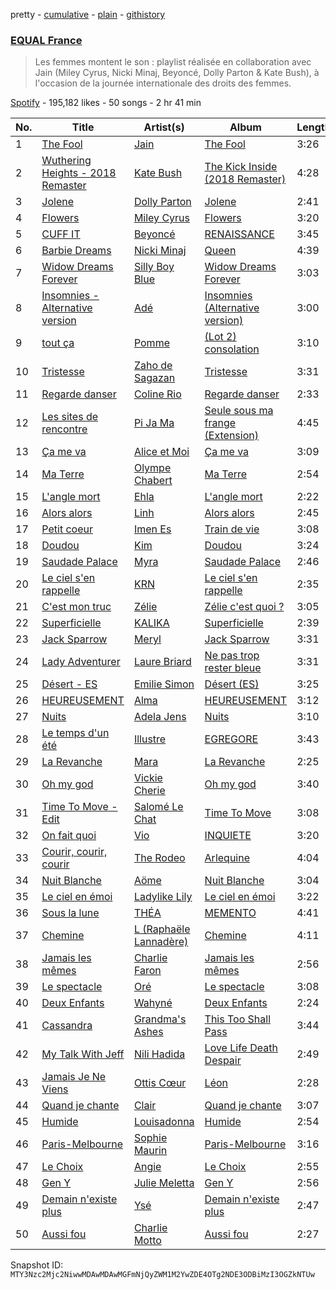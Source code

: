 pretty - [cumulative](/playlists/cumulative/37i9dQZF1DX4kZR8vL5oVX.md) - [plain](/playlists/plain/37i9dQZF1DX4kZR8vL5oVX) - [githistory](https://github.githistory.xyz/mackorone/spotify-playlist-archive/blob/main/playlists/plain/37i9dQZF1DX4kZR8vL5oVX)

### [EQUAL France](https://open.spotify.com/playlist/37i9dQZF1DX4kZR8vL5oVX)

> Les femmes montent le son : playlist réalisée en collaboration avec Jain \(Miley Cyrus, Nicki Minaj, Beyoncé, Dolly Parton & Kate Bush\), à l'occasion de la journée internationale des droits des femmes.

[Spotify](https://open.spotify.com/user/spotify) - 195,182 likes - 50 songs - 2 hr 41 min

| No. | Title | Artist(s) | Album | Length |
|---|---|---|---|---|
| 1 | [The Fool](https://open.spotify.com/track/40GNYv0ldvcenD3hxFp1Kn) | [Jain](https://open.spotify.com/artist/2HHmvvSQ44ePDH7IKVzgK0) | [The Fool](https://open.spotify.com/album/1WWlFJw4AvILgammiKMdA0) | 3:26 |
| 2 | [Wuthering Heights \- 2018 Remaster](https://open.spotify.com/track/4Q3vc39QZjLpGG7cS33kiC) | [Kate Bush](https://open.spotify.com/artist/1aSxMhuvixZ8h9dK9jIDwL) | [The Kick Inside \(2018 Remaster\)](https://open.spotify.com/album/0ld04FI3tfuxefSbNwCJSc) | 4:28 |
| 3 | [Jolene](https://open.spotify.com/track/2SpEHTbUuebeLkgs9QB7Ue) | [Dolly Parton](https://open.spotify.com/artist/32vWCbZh0xZ4o9gkz4PsEU) | [Jolene](https://open.spotify.com/album/5DyOxuvdSmTSNAmkfcsBsj) | 2:41 |
| 4 | [Flowers](https://open.spotify.com/track/0yLdNVWF3Srea0uzk55zFn) | [Miley Cyrus](https://open.spotify.com/artist/5YGY8feqx7naU7z4HrwZM6) | [Flowers](https://open.spotify.com/album/7I0tjwFtxUwBC1vgyeMAax) | 3:20 |
| 5 | [CUFF IT](https://open.spotify.com/track/1xzi1Jcr7mEi9K2RfzLOqS) | [Beyoncé](https://open.spotify.com/artist/6vWDO969PvNqNYHIOW5v0m) | [RENAISSANCE](https://open.spotify.com/album/6FJxoadUE4JNVwWHghBwnb) | 3:45 |
| 6 | [Barbie Dreams](https://open.spotify.com/track/4K34wkUKqd7leweceYqPFM) | [Nicki Minaj](https://open.spotify.com/artist/0hCNtLu0JehylgoiP8L4Gh) | [Queen](https://open.spotify.com/album/4Rh57STD18rbjXbBrx2X65) | 4:39 |
| 7 | [Widow Dreams Forever](https://open.spotify.com/track/0lo0uTr01YwLsquOAuwUEA) | [Silly Boy Blue](https://open.spotify.com/artist/4m9uyzV105Mtdiz7mEco9J) | [Widow Dreams Forever](https://open.spotify.com/album/0bknUVrYD2YRTbmCzF7r2L) | 3:03 |
| 8 | [Insomnies \- Alternative version](https://open.spotify.com/track/0R9CHXARoc0sX0FgQctIDd) | [Adé](https://open.spotify.com/artist/3NIFl4tsySuu3eu8Yt8c0s) | [Insomnies \(Alternative version\)](https://open.spotify.com/album/7uFpQNvHDCvAMWLppQBAqy) | 3:00 |
| 9 | [tout ça](https://open.spotify.com/track/6a2OG6Xjsl9JZyx6WWg5LX) | [Pomme](https://open.spotify.com/artist/6e3pZKXUxrPfnUPJ960Hd9) | [\(Lot 2\) consolation](https://open.spotify.com/album/7liNPWOvTHUYVg5ZhPLBvm) | 3:10 |
| 10 | [Tristesse](https://open.spotify.com/track/7duqAqQUm0vYSaXzavXhfn) | [Zaho de Sagazan](https://open.spotify.com/artist/38GSybQjdc6sxptciOkxMq) | [Tristesse](https://open.spotify.com/album/2knIF0Z25bt6E8fYWYhOqJ) | 3:31 |
| 11 | [Regarde danser](https://open.spotify.com/track/1UU44PyVfo8b4Ive55pRz3) | [Coline Rio](https://open.spotify.com/artist/0avwZ2v9jOgVLB1IfimwdA) | [Regarde danser](https://open.spotify.com/album/0hO7jskDQTfDwaS5DDKbXl) | 2:33 |
| 12 | [Les sites de rencontre](https://open.spotify.com/track/4nkJVppg7SLJCRnHbkGCrB) | [Pi Ja Ma](https://open.spotify.com/artist/4Rvd84k54Bx41YK2kH3GoA) | [Seule sous ma frange \(Extension\)](https://open.spotify.com/album/6OghTJMXlowG5XyFaQsFsi) | 4:45 |
| 13 | [Ça me va](https://open.spotify.com/track/5IrSaHFfKuSzG6pv6jWXJS) | [Alice et Moi](https://open.spotify.com/artist/1NcCVE1FRpBSlN3LcAfhn3) | [Ça me va](https://open.spotify.com/album/3Zv13w5LwijoudLshMtkRc) | 3:09 |
| 14 | [Ma Terre](https://open.spotify.com/track/7iXlZHf6HtYvU0AqbAjr9j) | [Olympe Chabert](https://open.spotify.com/artist/5vAhRi3Q9OFWN9C8pO3oTp) | [Ma Terre](https://open.spotify.com/album/3rRwuezJjg5MCdzQKJJAyN) | 2:54 |
| 15 | [L'angle mort](https://open.spotify.com/track/6iI71ISS7X0T5nHHRYyjG9) | [Ehla](https://open.spotify.com/artist/5KXt8UHaa6JBSYltw052Cp) | [L'angle mort](https://open.spotify.com/album/4CK0HSqv3dn1WfO0owPk28) | 2:22 |
| 16 | [Alors alors](https://open.spotify.com/track/0JlZavAbSw9EOtVKQL4WMz) | [Linh](https://open.spotify.com/artist/15h1AB4jpLCdXLZNT7glWj) | [Alors alors](https://open.spotify.com/album/07XX7k8Hl8YiWJD3MywmnK) | 2:45 |
| 17 | [Petit coeur](https://open.spotify.com/track/4sGeS7Rwf30IaoIuDnhc5U) | [Imen Es](https://open.spotify.com/artist/7CW7QdOgRStOg7JktRuZ3E) | [Train de vie](https://open.spotify.com/album/1vgaVtoq7sXwucDWv9I7Ez) | 3:08 |
| 18 | [Doudou](https://open.spotify.com/track/7CTP8zjKDI25DGibdzEIS7) | [Kim](https://open.spotify.com/artist/1bufaOa1xsdvxGxeqQJtzW) | [Doudou](https://open.spotify.com/album/0BpbF8kQVKg165nMZLF6DG) | 3:24 |
| 19 | [Saudade Palace](https://open.spotify.com/track/1i5pw7t0yDpTDWg9D87dcw) | [Myra](https://open.spotify.com/artist/0CREEnqrPXZUTyHKATsUWE) | [Saudade Palace](https://open.spotify.com/album/52szzwrbQBDDbabBgJO7D6) | 2:46 |
| 20 | [Le ciel s'en rappelle](https://open.spotify.com/track/32ZKmrDdhJKMV8Hb9ij303) | [KRN](https://open.spotify.com/artist/3qbqyAhAkU804siT3gPzK5) | [Le ciel s'en rappelle](https://open.spotify.com/album/2Tw8WTzH1XNKbQqNq36YVT) | 2:35 |
| 21 | [C'est mon truc](https://open.spotify.com/track/0VW89sbCVJaGb4iGeNrOEv) | [Zélie](https://open.spotify.com/artist/0TGeOStDbxqVi8UJdBQsEx) | [Zélie c'est quoi ?](https://open.spotify.com/album/51UJNhfVEsYfjukIag27Y2) | 3:05 |
| 22 | [Superficielle](https://open.spotify.com/track/2q1LuM3DBn5gHWMIBIOJHQ) | [KALIKA](https://open.spotify.com/artist/0UgxFqJmwkpojz4mHBsRpD) | [Superficielle](https://open.spotify.com/album/3FrNbXMBPHPYIqCMD2CikZ) | 2:39 |
| 23 | [Jack Sparrow](https://open.spotify.com/track/4qGP4DI9dHe9ZHWlCVccUn) | [Meryl](https://open.spotify.com/artist/1AT8NKdQOU0EVPu6ehN4NA) | [Jack Sparrow](https://open.spotify.com/album/0sZoCbIisx21oR0cuQkEP1) | 3:31 |
| 24 | [Lady Adventurer](https://open.spotify.com/track/5jVUecYouKEbCKPi4oEgeI) | [Laure Briard](https://open.spotify.com/artist/01kBbtD0A37qtJ9EdA3Fm1) | [Ne pas trop rester bleue](https://open.spotify.com/album/0K2gcYIB1tl5WJUwkqaiCR) | 3:31 |
| 25 | [Désert \- ES](https://open.spotify.com/track/63ZVFYYNTtmIcuOdnSE8Zp) | [Emilie Simon](https://open.spotify.com/artist/6kLw7VpGwN4N0sBdmKhhfd) | [Désert \(ES\)](https://open.spotify.com/album/00wN2XU8ClTEAFEiDPsl52) | 3:25 |
| 26 | [HEUREUSEMENT](https://open.spotify.com/track/3fTzXIDvU8L9VFbqllp25o) | [Alma](https://open.spotify.com/artist/6UUoOFrzfmGZ50AP9SY97H) | [HEUREUSEMENT](https://open.spotify.com/album/5mDcWNewZLxGPZWQaXqV0G) | 3:12 |
| 27 | [Nuits](https://open.spotify.com/track/7sva1gh8IsgAokZOQrerZw) | [Adela Jens](https://open.spotify.com/artist/3n2VXz6FfVZJp30KywlrRL) | [Nuits](https://open.spotify.com/album/17V6v99TVIumqSHlnkAv7h) | 3:10 |
| 28 | [Le temps d'un été](https://open.spotify.com/track/5iJpIhmPosIChRfGyziWt1) | [Illustre](https://open.spotify.com/artist/3zWDZmpcKFgq64NUbXlNEy) | [EGREGORE](https://open.spotify.com/album/1dH56AsyhoFITRAV8E9zkq) | 3:43 |
| 29 | [La Revanche](https://open.spotify.com/track/58ABbfoF5bP0SaPwntaExs) | [Mara](https://open.spotify.com/artist/3T1M29fdJsaQFmBkreg6s7) | [La Revanche](https://open.spotify.com/album/1by9OaozlZU9wUMuvjDZkY) | 2:25 |
| 30 | [Oh my god](https://open.spotify.com/track/64nMmiq8mWMzBVv6uoPLcY) | [Vickie Cherie](https://open.spotify.com/artist/7mUVdIwwAN5YJlMMir29Up) | [Oh my god](https://open.spotify.com/album/1XSBuODsJ2Gvq2jsed2WDL) | 3:40 |
| 31 | [Time To Move \- Edit](https://open.spotify.com/track/5mSFcbns6ao3QmYjSUvJS2) | [Salomé Le Chat](https://open.spotify.com/artist/1ClOAC5th0n8BGUD22KpIV) | [Time To Move](https://open.spotify.com/album/32UL66g61gUnPNIs4YDjnD) | 3:08 |
| 32 | [On fait quoi](https://open.spotify.com/track/4DA4wYVKaBsiZskLRXkOVL) | [Vio](https://open.spotify.com/artist/5sbWPjVwiDHapscLLzUqCp) | [INQUIETE](https://open.spotify.com/album/0x77UP2R3rl8PtWCdnwfAL) | 3:20 |
| 33 | [Courir, courir, courir](https://open.spotify.com/track/3ubnLtc6q1CDui3eLBMO0k) | [The Rodeo](https://open.spotify.com/artist/66g3ybCzTYusaxjoARIBEw) | [Arlequine](https://open.spotify.com/album/0IIaH6Yt154STkGdyH4hD3) | 4:04 |
| 34 | [Nuit Blanche](https://open.spotify.com/track/2sE4anGl3n6H8a6zsGWveP) | [Aöme](https://open.spotify.com/artist/2ylIlV0oukLVNOjsqv6HI8) | [Nuit Blanche](https://open.spotify.com/album/3yXGHd4YPnoWJRnN5iIgYs) | 3:04 |
| 35 | [Le ciel en émoi](https://open.spotify.com/track/0AlYYfbyDem5tffuPINkiP) | [Ladylike Lily](https://open.spotify.com/artist/4c9EbrVVm6nlAgkZbtpoTg) | [Le ciel en émoi](https://open.spotify.com/album/047iuW5sevmlbrzXhEta3C) | 3:22 |
| 36 | [Sous la lune](https://open.spotify.com/track/3EEQqRnzSoDGTgzxhtgVcg) | [THÉA](https://open.spotify.com/artist/6GGkEuZHoNpJsKYNZml2gL) | [MEMENTO](https://open.spotify.com/album/2fctf5y7LhrDuHMFXIbRPf) | 4:41 |
| 37 | [Chemine](https://open.spotify.com/track/5MmsdtmGXmqJV2GDEA8aPL) | [L \(Raphaële Lannadère\)](https://open.spotify.com/artist/6U11D7usLhid56o38NJVi8) | [Chemine](https://open.spotify.com/album/7cNzmkXgK46yHPjQTgLCNE) | 4:11 |
| 38 | [Jamais les mêmes](https://open.spotify.com/track/0pTlR1MBae9DSvYTI8falu) | [Charlie Faron](https://open.spotify.com/artist/7bHfn00UcuTafrQLESy8UE) | [Jamais les mêmes](https://open.spotify.com/album/5G49O3DzRaNZ5htXu3XhM9) | 2:56 |
| 39 | [Le spectacle](https://open.spotify.com/track/7bkJ8kLIuBcFQbToWAu0CH) | [Oré](https://open.spotify.com/artist/0VX9r6wU2vWrUg3EnKZVj4) | [Le spectacle](https://open.spotify.com/album/59uHgyL6ulWS85xZ8tsS9L) | 3:08 |
| 40 | [Deux Enfants](https://open.spotify.com/track/2202toOd82kcqQgmUqxNdw) | [Wahyné](https://open.spotify.com/artist/3vkt6niGbmPdpjOzqva5jZ) | [Deux Enfants](https://open.spotify.com/album/6gAWgKEIHvlQvtep86TaHO) | 2:24 |
| 41 | [Cassandra](https://open.spotify.com/track/6gspNJTYQYS9ynsN87MU0J) | [Grandma's Ashes](https://open.spotify.com/artist/3njH8IdvpiDn8UIV0BoYoY) | [This Too Shall Pass](https://open.spotify.com/album/2cQYNZcTP8bD02QwiFCS2i) | 3:44 |
| 42 | [My Talk With Jeff](https://open.spotify.com/track/1DznzsKqQCgcZ6hoBAOaC2) | [Nili Hadida](https://open.spotify.com/artist/6WEbJueFZyzOeg2O6oNPE9) | [Love Life Death Despair](https://open.spotify.com/album/06htvrSBSXy8kl9tpvohnE) | 2:49 |
| 43 | [Jamais Je Ne Viens](https://open.spotify.com/track/5dSLiCcetFe3LGrnhbh9fZ) | [Ottis Cœur](https://open.spotify.com/artist/0hLbUud67RYSocCdgLf6pR) | [Léon](https://open.spotify.com/album/48OOvBs7jVOAWitbHAQ9Ll) | 2:28 |
| 44 | [Quand je chante](https://open.spotify.com/track/3d2n4W8RXJMI7cU0e1EUeX) | [Clair](https://open.spotify.com/artist/6Xu9PnUrdw9vJTeG3O1eAB) | [Quand je chante](https://open.spotify.com/album/3AFpD6pK80UOa56HOhv9VT) | 3:07 |
| 45 | [Humide](https://open.spotify.com/track/2HoFrviJ5T6DtPGEZAMRC0) | [Louisadonna](https://open.spotify.com/artist/6KeEXdNCF2wHQ1kT3seHO1) | [Humide](https://open.spotify.com/album/4orGOf5BS9MWrQrfhIqCxH) | 2:54 |
| 46 | [Paris\-Melbourne](https://open.spotify.com/track/6zjIt3pcTAlMnmG5S7qh31) | [Sophie Maurin](https://open.spotify.com/artist/0CVGGhz6kPUB0xGxUcuNoy) | [Paris\-Melbourne](https://open.spotify.com/album/267fq2f3TMJ33NY4xRtVph) | 3:16 |
| 47 | [Le Choix](https://open.spotify.com/track/67qvlYI6ywQ935CVBkGijs) | [Angie](https://open.spotify.com/artist/1reCrDItJcpmACHds2If1w) | [Le Choix](https://open.spotify.com/album/6eyU4OhgvwrS5Wc8n56V4y) | 2:55 |
| 48 | [Gen Y](https://open.spotify.com/track/44RqbcnAGbB1swCDISAiZ1) | [Julie Meletta](https://open.spotify.com/artist/6dtKZZx0OeZgjHzrTLm8z1) | [Gen Y](https://open.spotify.com/album/1hRzLyALgS0dlbgJaN5x2w) | 2:56 |
| 49 | [Demain n'existe plus](https://open.spotify.com/track/2wIKEluOoDgeC7ygqOiQvR) | [Ysé](https://open.spotify.com/artist/5rbd3UDWIlTwn6ezggjxUw) | [Demain n'existe plus](https://open.spotify.com/album/12sCUPkoIfLXQKJrfXMwZP) | 2:47 |
| 50 | [Aussi fou](https://open.spotify.com/track/44KgBXNkTTeoUOxdIMx8Df) | [Charlie Motto](https://open.spotify.com/artist/6zdCsWv5dvlyaJhk0nMmfb) | [Aussi fou](https://open.spotify.com/album/62oW0RbQHKayXG1sYDkoI6) | 2:27 |

Snapshot ID: `MTY3Nzc2Mjc2NiwwMDAwMDAwMGFmNjQyZWM1M2YwZDE4OTg2NDE3ODBiMzI3OGZkNTUw`
